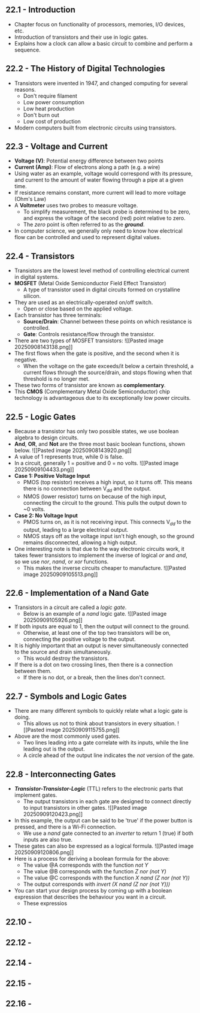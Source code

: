 ## 22.1 - Introduction
- Chapter focus on functionality of processors, memories, I/O devices, etc.
- Introduction of transistors and their use in logic gates.
- Explains how a clock can allow a basic circuit to combine and perform a sequence.
## 22.2 - The History of Digital Technologies
- Transistors were invented in 1947, and changed computing for several reasons.
	- Don't require filament
	- Low power consumption
	- Low heat production
	- Don't burn out
	- Low cost of production
- Modern computers built from electronic circuits using transistors.
## 22.3 - Voltage and Current
- **Voltage (V)**: Potential energy difference between two points
- **Current (Amp)**: Flow of electrons along a path (e.g. a wire)
- Using water as an example, voltage would correspond with its pressure, and current to the amount of water flowing through a pipe at a given time.
- If resistance remains constant, more current will lead to more voltage (Ohm's Law)
- A **Voltmeter** uses two probes to measure voltage.
	- To simplify measurement, the black probe is determined to be zero, and express the voltage of the second (red) point relative to zero.
	- The *zero* point is often referred to as the ***ground***.
- In computer science, we generally only need to know how electrical flow can be controlled and used to represent digital values.
## 22.4 - Transistors
- Transistors are the lowest level method of controlling electrical current in digital systems.
- **MOSFET** (Metal Oxide Semiconductor Field Effect Transistor)
	- A type of transistor used in digital circuits formed on crystalline silicon.
- They are used as an electrically-operated on/off switch.
	- Open or close based on the applied voltage.
- Each transistor has three terminals:
	- **Source/Drain**: Channel between these points on which resistance is controlled.
	- **Gate**: Controls resistance/flow through the transistor.
- There are two types of MOSFET transistors:
![[Pasted image 20250908143138.png]]
- The first flows when the gate is positive, and the second when it is negative.
	- When the voltage on the gate exceeds/it below a certain threshold, a current flows through the source/drain, and stops flowing when that threshold is no longer met.
- These two forms of transistor are known as **complementary**.
- This **CMOS** (Complementary Metal Oxide Semiconductor) chip technology is advantageous due to its exceptionally low power circuits.
## 22.5 - Logic Gates
- Because a transistor has only two possible states, we use boolean algebra to design circuits.
- **And**, **OR**, and **Not** are the three most basic boolean functions, shown below.
![[Pasted image 20250908143920.png]]
- A value of 1 represents true, while 0 is false.
- In a circuit, generally 1 = positive and 0 = no volts.
![[Pasted image 20250909104433.png]]
- **Case 1: Positive Voltage Input**
	- PMOS (top resistor) receives a high input, so it turns off. This means there is no connection between V$_d$$_d$ and the output.
	- NMOS (lower resistor) turns on because of the high input, connecting the circuit to the ground. This pulls the output down to ~0 volts.
- **Case 2: No Voltage Input**
	- PMOS turns on, as it is not receiving input. This connects V$_d$$_d$ to the output, leading to a large electrical output.
	- NMOS stays off as the voltage input isn't high enough, so the ground remains disconnected, allowing a high output.
- One interesting note is that due to the way electronic circuits work, it takes fewer transistors to implement the inverse of logical *or* and *and*, so we use *nor*,  *nand*, or *xor* functions.
	- This makes the inverse circuits cheaper to manufacture.
![[Pasted image 20250909105513.png]]
## 22.6 - Implementation of a Nand Gate
- Transistors in a circuit are called a *logic gate*.
	- Below is an example of a *nand* logic gate.
![[Pasted image 20250909105926.png]]
- If both inputs are equal to 1, then the output will connect to the ground.
	- Otherwise, at least one of the top two transistors will be on, connecting the positive voltage to the output.
- It is highly important that an output is never simultaneously connected to the source and drain simultaneously.
	- This would destroy the transistors.
- If there is a dot on two crossing lines, then there is a connection between them.
	- If there is no dot, or a break, then the lines don't connect.
## 22.7 - Symbols and Logic Gates
- There are many different symbols to quickly relate what a logic gate is doing.
	- This allows us not to think about transistors in every situation.
![[Pasted image 20250909115755.png]]
- Above are the most commonly used gates.
	- Two lines leading into a gate correlate with its inputs, while the line leading out is the output.
	- A circle ahead of the output line indicates the *not* version of the gate.
## 22.8 - Interconnecting Gates
- ***Transistor-Transistor-Logic*** (TTL) refers to the electronic parts that implement gates.
	- The output transistors in each gate are designed to connect directly to input transistors in other gates.
![[Pasted image 20250909120423.png]]
- In this example, the output can be said to be 'true' if the power button is pressed, and there is a Wi-Fi connection.
	- We use a *nand* gate connected to an *inverter* to return 1 (true) if both inputs are also true.
- These gates can also be expressed as a logical formula.
![[Pasted image 20250909120806.png]]
- Here is a process for deriving a boolean formula for the above:
	- The value @A corresponds with the function *not Y*
	- The value @B corresponds with the function *Z nor (not Y)*
	- The value @C corresponds with the function *X nand (Z nor (not Y))*
	- The output corresponds with *invert (X nand (Z nor (not Y)))*
- You can start your design process by coming up with a boolean expression that describes the behaviour you want in a circuit.
	- These expressios
## 22.10 - 
## 22.12 - 
## 22.14 - 
## 22.15 - 
## 22.16 - 